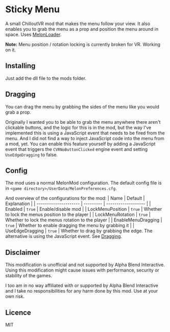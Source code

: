 # Sticky Menu

A small ChilloutVR mod that makes the menu follow your view. It also enables you to grab the menu as a prop and position
the menu around in space. Uses [MelonLoader](https://github.com/LavaGang/MelonLoader).

**Note:** Menu position / rotation locking is currently broken for VR. Working on it.

## Installing

Just add the dll file to the mods folder.

## Dragging

You can drag the menu by grabbing the sides of the menu like you would grab a prop.

Originally I wanted you to be able to grab the menu anywhere there aren't clickable buttons, and the logic for this is
in the mod, but the way I've implemented this is using a JavaScript event that needs to be fired from the menu. And I
did not find a way to inject JavaScript code into the menu from a mod, yet. You can enable this feature yourself by
adding a JavaScript event that triggers the `CVRNoButtonClicked` engine event and setting `UseEdgeDragging` to false.

## Config

The mod uses a normal MelonMod configuration. The default config file is
in `<game directory>/UserData/MelonPreferences.cfg`.

And overview of the configurations for the mod:
| Name | Default | Explanation | | --------------------- | --------- | ------------------- | | Enabled | `true`    |
Enable/disable mod | | LockMenuPosition | `true`    | Whether to lock the menus position to the player | |
LockMenuRotation | `true`    | Whether to lock the menus rotation to the player | | EnableMenuDragging | `true`    |
Whether to enable dragging the menu by grabbing it | | UseEdgeDragging | `true`    | Whether to drag by grabbing the
edge. The alternative is using the JavaScript event. See [Dragging](##dragging).

## Disclaimer

This modification is unofficial and not supported by Alpha Blend Interactive. Using this modification might cause issues
with performance, security or stability of the games.

I too am in no way affiliated with or supported by Alpha Blend Interactive and I take no responsibilities for any harm
done by this mod. Use at your own risk.

## Licence

MIT